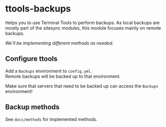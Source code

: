 # ttools-backups
Helps you to use Terminal Tools to perform backups.
As local backups are mostly part of the sitesync modules, this module focuses mainly on remote backups.

_We'll be implementing different methods as needed._


## Configure ttools

Add a `Backups` environment to `config.yml`.    
Remote backups will be backed up to that environment.

Make sure that servers that need to be backed up can access the
`Backups` environment!


## Backup methods

See `docs/methods` for implemented methods.



